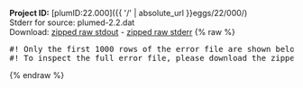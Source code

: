 **Project ID:** [plumID:22.000]({{ '/' | absolute_url }}eggs/22/000/)  
Stderr for source:  plumed-2.2.dat   
Download: [zipped raw stdout](plumed-2.2.dat.plumed.stdout.txt.zip) - [zipped raw stderr](plumed-2.2.dat.plumed.stderr.txt.zip) 
{% raw %}
<pre>
#! Only the first 1000 rows of the error file are shown below
#! To inspect the full error file, please download the zipped raw stderr file above
</pre>
{% endraw %}
